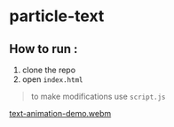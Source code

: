 # particle-text

## How to run :
1. clone the repo
2. open `index.html`
> to make modifications use `script.js`

[text-animation-demo.webm](https://user-images.githubusercontent.com/31090188/210743504-59f3a9ac-f151-47a3-86fd-03fbedb1593f.webm)
